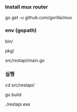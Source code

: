 ### Install mux router

go get -u github.com/gorilla/mux

### env (gopath)

bin/

pkg/

src/restapi/main.go

### 실행

cd src/restapi/

go build

./restapi.exe
